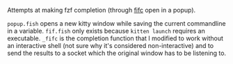 Attempts at making fzf completion (through [fifc](https://github.com/gazorby/fifc) open in a popup).

`popup.fish` opens a new kitty window while saving the current commandline in a variable.
`fif.fish` only exists because `kitten launch` requires an executable.
`_fifc` is the completion function that I modified to work without an interactive shell (not sure why it's considered non-interactive) and to send the results to a socket which the original window has to be listening to.
